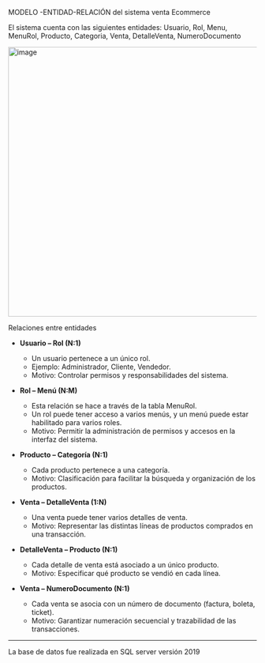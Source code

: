 MODELO -ENTIDAD-RELACIÓN  del sistema venta Ecommerce

El sistema cuenta con las siguientes entidades: Usuario, Rol, Menu, MenuRol, Producto, Categoria, Venta, DetalleVenta, NumeroDocumento


<img width="1013" height="546" alt="image" src="https://github.com/user-attachments/assets/fedb9e80-44c6-4de4-8bc0-d23d57badf44" />



Relaciones entre entidades

- **Usuario – Rol (N:1)** 
  - Un usuario pertenece a un único rol.
  - Ejemplo: Administrador, Cliente, Vendedor.
  - Motivo: Controlar permisos y responsabilidades del sistema.

- **Rol – Menú (N:M)** 
  - Esta relación se hace a través de la tabla MenuRol.
  - Un rol puede tener acceso a varios menús, y un menú puede estar habilitado para varios roles.
  - Motivo: Permitir la administración de permisos y accesos en la interfaz del sistema.

- **Producto – Categoría (N:1)**
  - Cada producto pertenece a una categoría.
  - Motivo: Clasificación para facilitar la búsqueda y organización de los productos.

- **Venta – DetalleVenta (1:N)**
  - Una venta puede tener varios detalles de venta.
  - Motivo: Representar las distintas líneas de productos comprados en una transacción.

- **DetalleVenta – Producto (N:1)**
  - Cada detalle de venta está asociado a un único producto.
  - Motivo: Especificar qué producto se vendió en cada línea.
 
- **Venta – NumeroDocumento (N:1)**
  - Cada venta se asocia con un número de documento (factura, boleta, ticket).
  - Motivo: Garantizar numeración secuencial y trazabilidad de las transacciones.
    
 ---
 
  La base de datos fue realizada en SQL server versión 2019 

